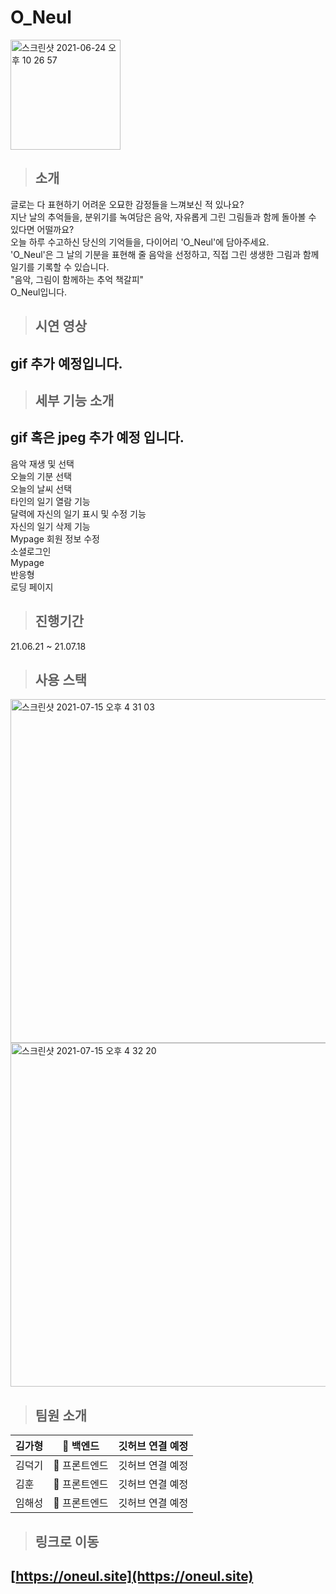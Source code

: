 


# O_Neul  
  
  <img width="176" alt="스크린샷 2021-06-24 오후 10 26 57" src="https://user-images.githubusercontent.com/79782594/123276403-1a40a700-d540-11eb-9a38-ece3eded863b.png">
  
  > ## 소개
글로는 다 표현하기 어려운 오묘한 감정들을 느껴보신 적 있나요?  
지난 날의 추억들을, 분위기를 녹여담은 음악, 자유롭게 그린 그림들과 함께 돌아볼 수 있다면 어떨까요?  
오늘 하루 수고하신 당신의 기억들을, 다이어리 'O_Neul'에 담아주세요.  
'O_Neul'은 그 날의 기분을 표현해 줄 음악을 선정하고, 직접 그린 생생한 그림과 함께 일기를 기록할 수 있습니다.  
"음악, 그림이 함께하는 추억 책갈피"  
O_Neul입니다.  
  

  > ## 시연 영상

   ## gif 추가 예정입니다.
   
  > ## 세부 기능 소개
   ## gif 혹은 jpeg 추가 예정 입니다.
   음악 재생 및 선택  
   오늘의 기분 선택  
   오늘의 날씨 선택  
   타인의 일기 열람 기능  
   달력에 자신의 일기 표시 및 수정 기능  
   자신의 일기 삭제 기능  
   Mypage 회원 정보 수정  
   소셜로그인  
   Mypage  
   반응형  
   로딩 페이지  
   
   > ## 진행기간
  21.06.21 ~ 21.07.18

  > ## 사용 스택
<img width="550" alt="스크린샷 2021-07-15 오후 4 31 03" src="https://user-images.githubusercontent.com/79782594/125747633-1755118e-9ad2-4df7-bacb-fded35571c02.png">
<img width="550" alt="스크린샷 2021-07-15 오후 4 32 20" src="https://user-images.githubusercontent.com/79782594/125747758-32d17c8b-5061-4a58-ac11-ac0c66091387.png">
  
  > ## 팀원 소개  
|김가형| 🏁 백엔드|깃허브 연결 예정|
|------|---|-----|
|김덕기| :triangular_flag_on_post: 프론트엔드|깃허브 연결 예정|
|김훈| :triangular_flag_on_post: 프론트엔드|깃허브 연결 예정|
|임해성| :triangular_flag_on_post: 프론트엔드|깃허브 연결 예정|

  > ## 링크로 이동
  ## [https://oneul.site](https://oneul.site)
  
